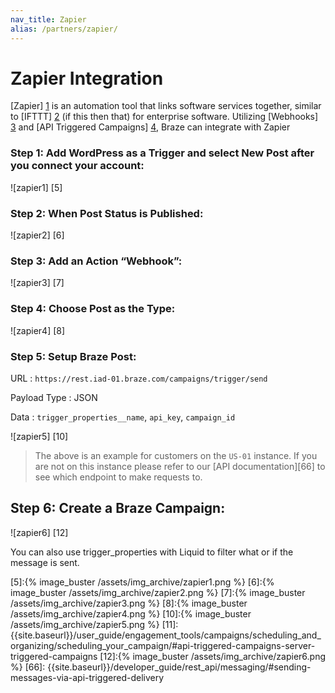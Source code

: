 ```yaml
---
nav_title: Zapier
alias: /partners/zapier/
---
```

# Zapier Integration

[Zapier] [1] is an automation tool that links software services together, similar to [IFTTT] [2] (if this then that) for enterprise software. Utilizing [Webhooks] [3] and [API Triggered Campaigns] [4], Braze can integrate with Zapier

### Step 1: Add WordPress as a Trigger and select New Post after you connect your account:

![zapier1] [5]

### Step 2: When Post Status is Published:

![zapier2] [6]

### Step 3: Add an Action “Webhook”:

![zapier3] [7]

### Step 4: Choose Post as the Type:

![zapier4] [8]

### Step 5: Setup Braze Post:

URL : `https://rest.iad-01.braze.com/campaigns/trigger/send`

Payload Type : JSON

Data : `trigger_properties__name`, `api_key`, `campaign_id`

![zapier5] [10]

>  The above is an example for customers on the `US-01` instance. If you are not on this instance please refer to our [API documentation][66] to see which endpoint to make requests to.

## Step 6: Create a Braze Campaign:

![zapier6] [12]

You can also use trigger_properties with Liquid to filter what or if the message is sent.

[1]: https://zapier.com/
[2]: https://ifttt.com/
[3]: {{site.baseurl}}/user_guide/message_building_by_channel/webhooks/creating_a_webhook/#creating-a-webhook
[4]: {{site.baseurl}}/user_guide/engagement_tools/campaigns/scheduling_and_organizing/scheduling_your_campaign/#setting-up-an-api-triggered-campaign
[5]:{% image_buster /assets/img_archive/zapier1.png %}
[6]:{% image_buster /assets/img_archive/zapier2.png %}
[7]:{% image_buster /assets/img_archive/zapier3.png %}
[8]:{% image_buster /assets/img_archive/zapier4.png %}
[10]:{% image_buster /assets/img_archive/zapier5.png %}
[11]: {{site.baseurl}}/user_guide/engagement_tools/campaigns/scheduling_and_organizing/scheduling_your_campaign/#api-triggered-campaigns-server-triggered-campaigns
[12]:{% image_buster /assets/img_archive/zapier6.png %}
[66]: {{site.baseurl}}/developer_guide/rest_api/messaging/#sending-messages-via-api-triggered-delivery
